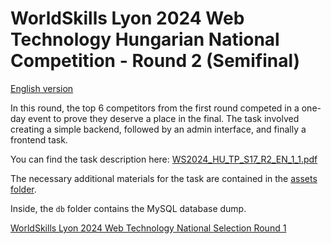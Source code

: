 # WorldSkills Lyon 2024 Web Technology Hungarian National Competition - Round 2 (Semifinal)

[English version](https://github.com/skillsithu/ws2024-s17-hu-r2/blob/main/README_EN.md)

In this round, the top 6 competitors from the first round competed in a one-day event to prove they deserve a place in the final. The task involved creating a simple backend, followed by an admin interface, and finally a frontend task.

You can find the task description here: [WS2024_HU_TP_S17_R2_EN_1_1.pdf](https://github.com/skillsit-hu/ws2024-s17-hu-r2/blob/master/WS2024_HU_TP_S17_R2_EN_1_1.pdf)

The necessary additional materials for the task are contained in the [assets folder](https://github.com/skillsithu/ws2024-s17-hu-r2/tree/main/assets).

Inside, the `db` folder contains the MySQL database dump.

[WorldSkills Lyon 2024 Web Technology National Selection Round 1](https://github.com/skillsit-hu/ws2024-s17-hu-r1)
